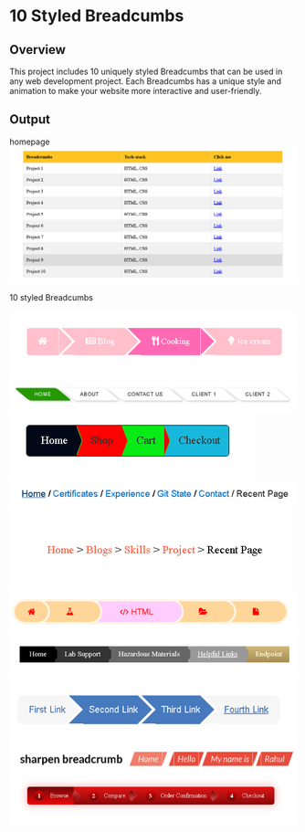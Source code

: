 # 10 Styled Breadcumbs

## Overview
This project includes 10 uniquely styled Breadcumbs that can be used in any web development project. Each Breadcumbs has a unique style and animation to make your website more interactive and user-friendly.

## Output
homepage
![alt text](image.png)

10 styled Breadcumbs

![alt text](image-1.png)
![alt text](image-2.png)
![alt text](image-3.png)
![alt text](image-4.png)
![alt text](image-5.png)
![alt text](image-6.png)
![alt text](image-7.png)
![alt text](image-8.png)
![alt text](image-9.png)
![alt text](image-10.png)